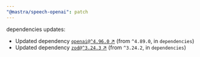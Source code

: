 ```yaml
---
"@mastra/speech-openai": patch
---
```

dependencies updates:
  - Updated dependency [`openai@^4.96.0` ↗︎](https://www.npmjs.com/package/openai/v/4.96.0) (from `^4.89.0`, in `dependencies`)
  - Updated dependency [`zod@^3.24.3` ↗︎](https://www.npmjs.com/package/zod/v/3.24.3) (from `^3.24.2`, in `dependencies`)
